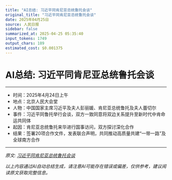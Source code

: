 ```yaml
---
title: "AI总结: 习近平同肯尼亚总统鲁托会谈"
original_title: "习近平同肯尼亚总统鲁托会谈"
date: 2025年04月25日
source: 人民日报
sidebar: false
summarized_at: 2025-04-25 05:35:40
input_tokens: 1749
output_chars: 189
estimated_cost: $0.001375
---
```


# AI总结: 习近平同肯尼亚总统鲁托会谈

---
- 时间：2025年4月24日上午
- 地点：北京人民大会堂
- 人物：中国国家主席习近平及夫人彭丽媛、肯尼亚总统鲁托及夫人蕾切尔
- 事件：习近平同鲁托举行会谈，双方一致同意将双边关系提升至新时代中肯命运共同体
- 起因：肯尼亚总统鲁托来华进行国事访问，双方探讨深化合作
- 结果：签署20项合作文件，发表联合声明，共同推动高质量共建“一带一路”及全球南方合作
---

*原文: [习近平同肯尼亚总统鲁托会谈](http://paper.people.com.cn/rmrb/pc/content/202504/25/content_30069903.html)*

*以上内容通过AI自动总结生成，请注意AI可能存在错误或偏差，仅供参考，建议阅读原文获取完整信息。*